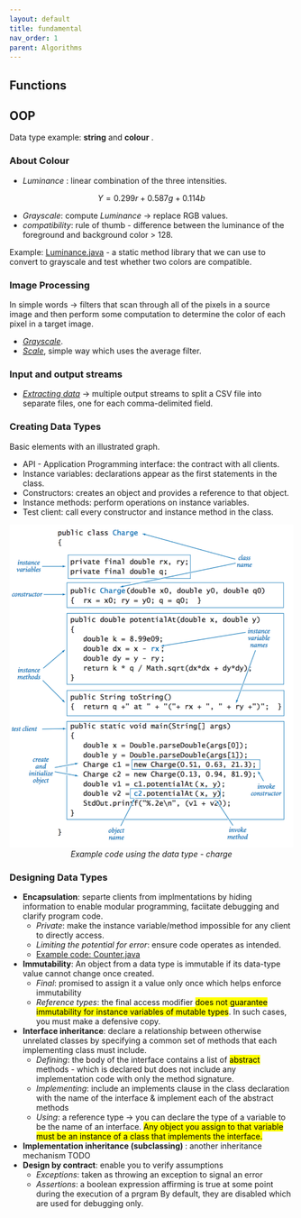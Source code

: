 ```yaml
---
layout: default
title: fundamental
nav_order: 1
parent: Algorithms
---
```

## Functions

## OOP
Data type example: **string** and **colour** .
### About Colour  
* *Luminance* :  linear combination of the three intensities.
```math
Y = 0.299r + 0.587g + 0.114b
```
* *Grayscale*: compute *Luminance* -> replace RGB values.
* *compatibility*: rule of thumb - difference between the luminance of the foreground and background color > 128.

Example: [Luminance.java](https://introcs.cs.princeton.edu/java/31datatype/Luminance.java.html) - a static method library that we can use to convert to grayscale and test whether two colors are compatible.

### Image Processing
In simple words -> filters that scan through all of the pixels in a source image and then perform some computation to determine the color of each pixel in a target image.
* [*Grayscale*](https://introcs.cs.princeton.edu/java/31datatype/Grayscale.java.html).
* [*Scale*](https://introcs.cs.princeton.edu/java/31datatype/Scale.java.html), simple way which uses the average filter.

### Input and output streams
* [*Extracting data*](https://introcs.cs.princeton.edu/java/31datatype/Split.java.html) -> multiple output streams to split a CSV file into separate files, one for each comma-delimited field.

### Creating Data Types
Basic elements with an illustrated graph.
* API - Application Programming interface: the contract with all clients.
* Instance variables: declarations appear as the first statements in the class.
* Constructors: creates an object and provides a reference to that object.
* Instance methods: perform operations on instance variables.
* Test client: call every constructor and instance method in the class.

<p align="center">
<img src = "/assets/image/data-type.png" alt="hi" max-width="60%"/>
<em>Example code using the data type - charge </em>
</p>

### Designing Data Types
<ul>
 <li> <strong>Encapsulation</strong>: separte clients from implmentations by hiding information to enable modular programming, faciitate debugging and clarify program code.
  <ul>
   <li> <em>Private</em>: make the instance variable/method impossible for any client to directly access.</li>
   <li> <em>Limiting the potential for error</em>: ensure code operates as intended. </li>
   <li><a href="https://introcs.cs.princeton.edu/java/33design/Counter.java.html">Example code: Counter.java</a></li>
  </ul>
</li>
<li> <strong>Immutability</strong>: An object from a data type is immutable if its data-type value cannot change once created.  
  <ul>
    <li><em>Final</em>: promised to assign it a value only once which helps enforce immutability</li>
  <li><em>Reference types</em>: the final access modifier <mark>does not guarantee immutability for instance variables of mutable types</mark>. In such cases, you must make a defensive copy. </li>
    </ul>
 </li>
 <li> <strong>Interface inheritance</strong>: declare a relationship between otherwise unrelated classes by specifying a common set of methods that each implementing class must include.
 <ul>
  <li> <em>Defining</em>: the body of the interface contains a list of <mark>abstract</mark> methods -
   which is declared but does not include any implementation code with only the method signature.
  </li>
  <li> <em>Implementing</em>: include an implements clause in the class declaration with the name of the interface & implement each of the abstract methods
  </li>
  <li><em>Using</em>: a reference type -> you can declare the type of a variable to be the name of an interface. <mark> Any object you assign to that variable must be an instance of a class that implements the interface.</mark>
  </li>
  </ul>
</li>
   <li> <strong>Implementation inheritance (subclassing) </strong>: another inheritance mechanism TODO
   </li>
 <li> <strong>Design by contract</strong>: enable you to verify assumptions
  <ul>
   <li> <em> Exceptions</em>: taken as throwing an exception to signal an error
    </li>
   <li> <em>Assertions</em>: a boolean expression affirming is true at some point during the execution of a prgram
    By default, they are disabled which are used for debugging only.
   </li>
   </ul>
 </li>

</ul>

